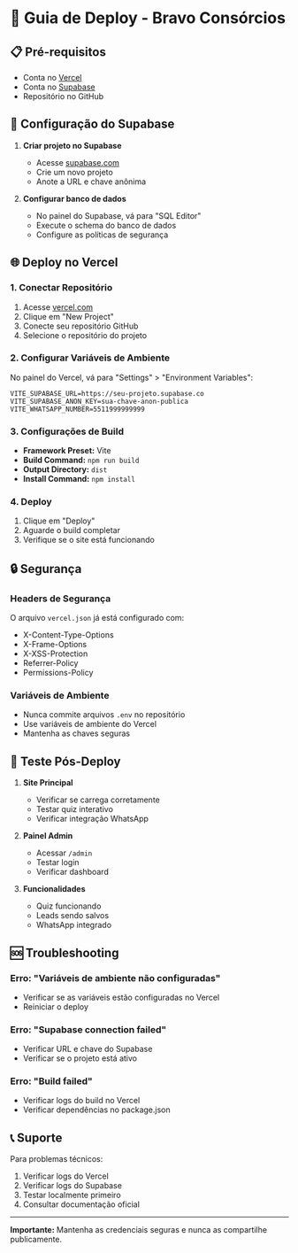 # 🚀 Guia de Deploy - Bravo Consórcios

## 📋 Pré-requisitos

- Conta no [Vercel](https://vercel.com)
- Conta no [Supabase](https://supabase.com)
- Repositório no GitHub

## 🔧 Configuração do Supabase

1. **Criar projeto no Supabase**
   - Acesse [supabase.com](https://supabase.com)
   - Crie um novo projeto
   - Anote a URL e chave anônima

2. **Configurar banco de dados**
   - No painel do Supabase, vá para "SQL Editor"
   - Execute o schema do banco de dados
   - Configure as políticas de segurança

## 🌐 Deploy no Vercel

### 1. Conectar Repositório
1. Acesse [vercel.com](https://vercel.com)
2. Clique em "New Project"
3. Conecte seu repositório GitHub
4. Selecione o repositório do projeto

### 2. Configurar Variáveis de Ambiente
No painel do Vercel, vá para "Settings" > "Environment Variables":

```env
VITE_SUPABASE_URL=https://seu-projeto.supabase.co
VITE_SUPABASE_ANON_KEY=sua-chave-anon-publica
VITE_WHATSAPP_NUMBER=5511999999999
```

### 3. Configurações de Build
- **Framework Preset:** Vite
- **Build Command:** `npm run build`
- **Output Directory:** `dist`
- **Install Command:** `npm install`

### 4. Deploy
1. Clique em "Deploy"
2. Aguarde o build completar
3. Verifique se o site está funcionando

## 🔒 Segurança

### Headers de Segurança
O arquivo `vercel.json` já está configurado com:
- X-Content-Type-Options
- X-Frame-Options
- X-XSS-Protection
- Referrer-Policy
- Permissions-Policy

### Variáveis de Ambiente
- Nunca commite arquivos `.env` no repositório
- Use variáveis de ambiente do Vercel
- Mantenha as chaves seguras

## 📱 Teste Pós-Deploy

1. **Site Principal**
   - Verificar se carrega corretamente
   - Testar quiz interativo
   - Verificar integração WhatsApp

2. **Painel Admin**
   - Acessar `/admin`
   - Testar login
   - Verificar dashboard

3. **Funcionalidades**
   - Quiz funcionando
   - Leads sendo salvos
   - WhatsApp integrado

## 🆘 Troubleshooting

### Erro: "Variáveis de ambiente não configuradas"
- Verificar se as variáveis estão configuradas no Vercel
- Reiniciar o deploy

### Erro: "Supabase connection failed"
- Verificar URL e chave do Supabase
- Verificar se o projeto está ativo

### Erro: "Build failed"
- Verificar logs do build no Vercel
- Verificar dependências no package.json

## 📞 Suporte

Para problemas técnicos:
1. Verificar logs do Vercel
2. Verificar logs do Supabase
3. Testar localmente primeiro
4. Consultar documentação oficial

---

**Importante:** Mantenha as credenciais seguras e nunca as compartilhe publicamente.
